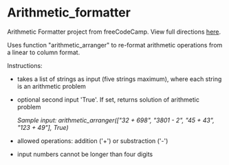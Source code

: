 # Arithmetic_formatter

Arithmetic Formatter project from freeCodeCamp. View full directions [here](https://repl.it/@chrudolf/boilerplate-arithmetic-formatter-2#README.md).

Uses function "arithmetic_arranger" to re-format arithmetic operations from a linear to column format.

Instructions:
- takes a list of strings as input (five strings maximum), where each string is an arithmetic problem
- optional second input 'True'. If set, returns solution of arithmetic problem

  *Sample input: arithmetic_arranger(["32 + 698", "3801 - 2", "45 + 43", "123 + 49"], True)*

- allowed operations: addition ('+') or substraction ('-')
- input numbers cannot be longer than four digits
